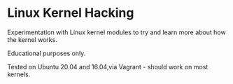 # Linux Kernel Hacking

Experimentation with Linux kernel modules to try and learn more about how the kernel works.

Educational purposes only.

Tested on Ubuntu 20.04 and 16.04,via Vagrant - should work on most kernels.
